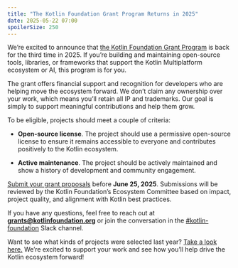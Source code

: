 ```yaml
---
title: "The Kotlin Foundation Grant Program Returns in 2025"
date: 2025-05-22 07:00
spoilerSize: 250
---
```


We’re excited to announce that [the Kotlin Foundation Grant Program](/grants/) is back for the third time in 2025. If you’re building and maintaining open-source tools, libraries, or frameworks that support the Kotlin Multiplatform ecosystem or AI, this program is for you.

The grant offers financial support and recognition for developers who are helping move the ecosystem forward. We don’t claim any ownership over your work, which means you’ll retain all IP and trademarks. Our goal is simply to support meaningful contributions and help them grow.

To be eligible, projects should meet a couple of criteria:

- **Open-source license**. The project should use a permissive open-source license to ensure it remains accessible to everyone and contributes positively to the Kotlin ecosystem.

- **Active maintenance**. The project should be actively maintained and show a history of development and community engagement.

[Submit your grant proposals](/grants/) before **June 25, 2025**. Submissions will be reviewed by the Kotlin Foundation’s Ecosystem Committee based on impact, project quality, and alignment with Kotlin best practices.

If you have any questions, feel free to reach out at **grants@kotlinfoundation.org** or join the conversation in the [#kotlin-foundation](https://kotlinlang.slack.com/archives/C04RQTY5PBP) Slack channel.

Want to see what kinds of projects were selected last year? [Take a look here.](/news/grants-program-winners-24/) We’re excited to support your work and see how you’ll help drive the Kotlin ecosystem forward!
